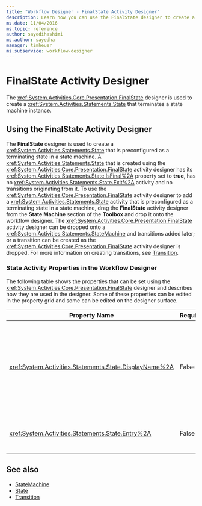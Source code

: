 ```yaml
---
title: "Workflow Designer - FinalState Activity Designer"
description: Learn how you can use the FinalState designer to create a State that terminates a state machine instance.
ms.date: 11/04/2016
ms.topic: reference
author: sayedihashimi
ms.author: sayedha
manager: timheuer
ms.subservice: workflow-designer
---
```

# FinalState Activity Designer

The <xref:System.Activities.Core.Presentation.FinalState> designer is used to create a <xref:System.Activities.Statements.State> that terminates a state machine instance.

## Using the FinalState Activity Designer

The **FinalState** designer is used to create a <xref:System.Activities.Statements.State> that is preconfigured as a terminating state in a state machine. A <xref:System.Activities.Statements.State> that is created using the <xref:System.Activities.Core.Presentation.FinalState> activity designer has its <xref:System.Activities.Statements.State.IsFinal%2A> property set to **true**, has no <xref:System.Activities.Statements.State.Exit%2A> activity and no transitions originating from it. To use the <xref:System.Activities.Core.Presentation.FinalState> activity designer to add a <xref:System.Activities.Statements.State> activity that is preconfigured as a terminating state in a state machine, drag the **FinalState** activity designer from the **State Machine** section of the **Toolbox** and drop it onto the workflow designer. The <xref:System.Activities.Core.Presentation.FinalState> activity designer can be dropped onto a <xref:System.Activities.Statements.StateMachine> and transitions added later; or a transition can be created as the <xref:System.Activities.Core.Presentation.FinalState> activity designer is dropped. For more information on creating transitions, see [Transition](../workflow-designer/transition-activity-designer.md).

### State Activity Properties in the Workflow Designer

The following table shows the properties that can be set using the <xref:System.Activities.Core.Presentation.FinalState> designer and describes how they are used in the designer. Some of these properties can be edited in the property grid and some can be edited on the designer surface.

|Property Name|Required|Usage|
|-|--------------|-|
|<xref:System.Activities.Statements.State.DisplayName%2A>|False|Specifies the friendly name of the <xref:System.Activities.Statements.State> activity designer in the header. The default value is **State**. The value can be edited in the property grid or directly on the header of the activity designer. The <xref:System.Activities.Statements.State.DisplayName%2A> is used in the breadcrumb navigation that is displayed at the top of the workflow designer.<br /><br /> Although the <xref:System.Activities.Statements.State.DisplayName%2A> is not strictly required, it is a best practice to use one.|
|<xref:System.Activities.Statements.State.Entry%2A>|False|Specifies the action that occurs when this state is transitioned to. This value can be set by dragging an activity from the **Toolbox** and dropping it onto the <xref:System.Activities.Statements.State.Entry%2A> section of the state.|

## See also

- [StateMachine](../workflow-designer/statemachine-activity-designer.md)
- [State](../workflow-designer/state-activity-designer.md)
- [Transition](../workflow-designer/transition-activity-designer.md)